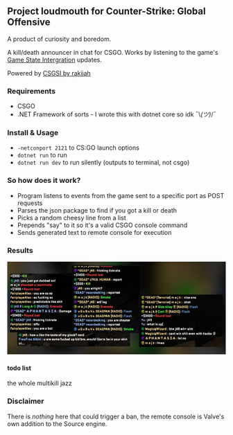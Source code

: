 ## Project loudmouth for Counter-Strike: Global Offensive
A product of curiosity and boredom.

A kill/death announcer in chat for CSGO. Works by listening to the game's [Game State Intergration](https://developer.valvesoftware.com/wiki/Counter-Strike:_Global_Offensive_Game_State_Integration) updates.

Powered by [CSGSI by rakijah](https://github.com/rakijah/CSGSI)

### Requirements
- CSGO
- .NET Framework of sorts - I wrote this with dotnet core so idk ¯\\_(ツ)_/¯

### Install & Usage
- `-netconport 2121` to CS:GO launch options
- `dotnet run` to run
- `dotnet run dev` to run silently (outputs to terminal, not csgo)


### So how does it work?
- Program listens to events from the game sent to a specific port as POST requests
- Parses the json package to find if you got a kill or death
- Picks a random cheesy line from a list 
- Prepends "say" to it so it's a valid CSGO console command
- Sends generated text to remote console for execution

### Results
![results](https://github.com/jauhc/loudmouth/raw/master/rk_l.jpg)

#### todo list
the whole multikill jazz


### Disclaimer
There is *nothing* here that could trigger a ban, the remote console is Valve's own addition to the Source engine.
